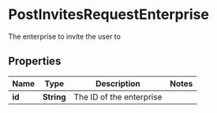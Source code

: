 

# PostInvitesRequestEnterprise

The enterprise to invite the user to

## Properties

| Name | Type | Description | Notes |
|------------ | ------------- | ------------- | -------------|
|**id** | **String** | The ID of the enterprise |  |




